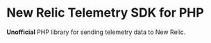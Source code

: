 # New Relic Telemetry SDK for PHP

**Unofficial** PHP library for sending telemetry data to New Relic.
